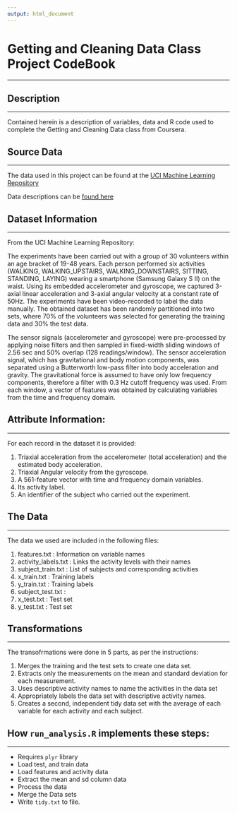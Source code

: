 ```yaml
---
output: html_document
---
```

# Getting and Cleaning Data Class Project CodeBook
***

## Description
***
Contained herein is a description of variables, data and R code used to complete the Getting and Cleaning Data class from Coursera. 

## Source Data
***
The data used in this project can be found at the [UCI Machine Learning Repository](https://d396qusza40orc.cloudfront.net/getdata%2Fprojectfiles%2FUCI%20HAR%20Dataset.zip)

Data descriptions can be [found here](http://archive.ics.uci.edu/ml/datasets/Human+Activity+Recognition+Using+Smartphones)

## Dataset Information
***
From the UCI Machine Learning Repository:

The experiments have been carried out with a group of 30 volunteers within an age bracket of 19-48 years. Each person performed six activities (WALKING, WALKING_UPSTAIRS, WALKING_DOWNSTAIRS, SITTING, STANDING, LAYING) wearing a smartphone (Samsung Galaxy S II) on the waist. Using its embedded accelerometer and gyroscope, we captured 3-axial linear acceleration and 3-axial angular velocity at a constant rate of 50Hz. The experiments have been video-recorded to label the data manually. The obtained dataset has been randomly partitioned into two sets, where 70% of the volunteers was selected for generating the training data and 30% the test data. 

The sensor signals (accelerometer and gyroscope) were pre-processed by applying noise filters and then sampled in fixed-width sliding windows of 2.56 sec and 50% overlap (128 readings/window). The sensor acceleration signal, which has gravitational and body motion components, was separated using a Butterworth low-pass filter into body acceleration and gravity. The gravitational force is assumed to have only low frequency components, therefore a filter with 0.3 Hz cutoff frequency was used. From each window, a vector of features was obtained by calculating variables from the time and frequency domain.

## Attribute Information:
***
For each record in the dataset it is provided: 

1. Triaxial acceleration from the accelerometer (total acceleration) and the estimated body acceleration. 
2. Triaxial Angular velocity from the gyroscope. 
3. A 561-feature vector with time and frequency domain variables. 
4. Its activity label. 
5. An identifier of the subject who carried out the experiment.


## The Data
***
The data we used are included in the following files:

1. features.txt : Information on variable names
2. activity_labels.txt : Links the activity levels with their names
3. subject_train.txt : List of subjects and corresponding activities
4. x_train.txt : Training labels
5. y_train.txt : Training labels
6. subject_test.txt :
7. x_test.txt : Test set
8. y_test.txt : Test set

## Transformations
***
The transofrmations were done in 5 parts, as per the instructions:

1. Merges the training and the test sets to create one data set.
2. Extracts only the measurements on the mean and standard deviation for each measurement.
3. Uses descriptive activity names to name the activities in the data set
4. Appropriately labels the data set with descriptive activity names.
5. Creates a second, independent tidy data set with the average of each variable for each activity and each subject.

## How `run_analysis.R` implements these steps:
***
* Requires `plyr` library
* Load test, and train data
* Load features and activity data
* Extract the mean and sd column data
* Process the data
* Merge the Data sets
* Write `tidy.txt` to file.

